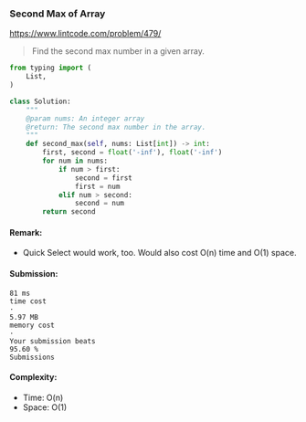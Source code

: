 ### Second Max of Array
https://www.lintcode.com/problem/479/
>Find the second max number in a given array.
```python
from typing import (
    List,
)

class Solution:
    """
    @param nums: An integer array
    @return: The second max number in the array.
    """
    def second_max(self, nums: List[int]) -> int:
        first, second = float('-inf'), float('-inf')
        for num in nums:
            if num > first:
                second = first
                first = num
            elif num > second:
                second = num
        return second
```
#### Remark:
- Quick Select would work, too. Would also cost O(n) time and O(1) space.
#### Submission:
```
81 ms
time cost
·
5.97 MB
memory cost
·
Your submission beats
95.60 %
Submissions
```
#### Complexity:
- Time: O(n)
- Space: O(1)
